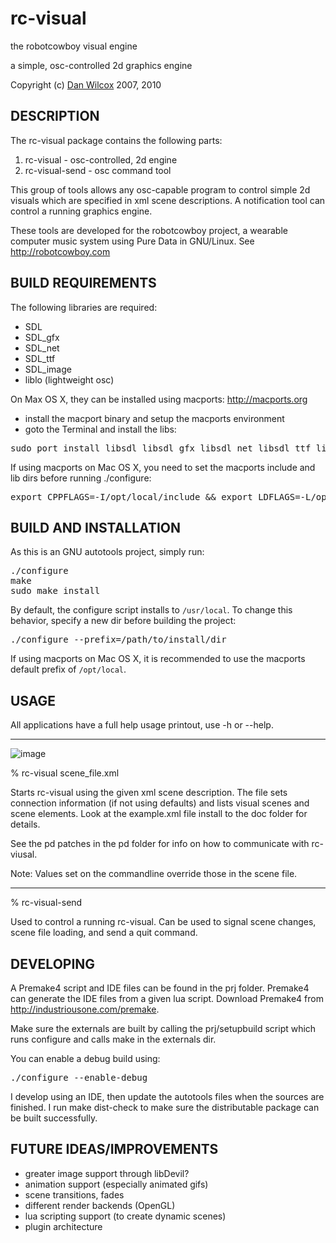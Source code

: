 rc-visual
===================================

the robotcowboy visual engine

a simple, osc-controlled 2d graphics engine

Copyright (c) [Dan Wilcox](danomatika.com) 2007, 2010

DESCRIPTION
-----------

The rc-visual package contains the following parts:

1. rc-visual - osc-controlled, 2d engine
2. rc-visual-send - osc command tool

This group of tools allows any osc-capable program to control simple 2d visuals which are specified in xml scene descriptions. A notification tool can control a running graphics engine.

These tools are developed for the robotcowboy project, a wearable computer
music system using Pure Data in GNU/Linux. See http://robotcowboy.com

BUILD REQUIREMENTS
------------------

The following libraries are required:

* SDL
* SDL_gfx
* SDL_net
* SDL_ttf
* SDL_image
* liblo (lightweight osc)

On Max OS X, they can be installed using macports: http://macports.org

* install the macport binary and setup the macports environment
* goto the Terminal and install the libs:
<pre>
sudo port install libsdl libsdl_gfx libsdl_net libsdl_ttf libsdl_image liblo
</pre>

If using macports on Mac OS X, you need to set the macports include and lib dirs before running ./configure:
<pre>
export CPPFLAGS=-I/opt/local/include && export LDFLAGS=-L/opt/local/lib
</pre>

BUILD AND INSTALLATION
----------------------

As this is an GNU autotools project, simply run:

<pre>
./configure
make
sudo make install
</pre>

By default, the configure script installs to `/usr/local`.  To change this behavior, specify a new dir before building the project:

<pre>
./configure --prefix=/path/to/install/dir
</pre>

If using macports on Mac OS X, it is recommended to use the macports default prefix of `/opt/local`.

USAGE
-----

All applications have a full help usage printout, use -h or --help.

----

[1]:https://raw.github.com/danomatika/rc-visual/master/doc/rc-visual_screenshot.png

![image][1]

% rc-visual scene_file.xml

Starts rc-visual using the given xml scene description. The file sets connection information (if not using defaults) and lists visual scenes and scene elements. Look at the example.xml file install to the doc folder for details.

See the pd patches in the pd folder for info on how to communicate with rc-viusal.

Note: Values set on the commandline override those in the scene file.

----

% rc-visual-send

Used to control a running rc-visual. Can be used to signal scene changes, scene file loading, and send a quit command.

DEVELOPING
----------

A Premake4 script and IDE files can be found in the prj folder.  Premake4 can generate the IDE files from a given lua script.  Download Premake4 from http://industriousone.com/premake.

Make sure the externals are built by calling the prj/setupbuild script which runs configure and calls make in the externals dir.

You can enable a debug build using:
<pre>
./configure --enable-debug
</pre>

I develop using an IDE, then update the autotools files when the sources are finished.  I run make dist-check to make sure the distributable package can be built successfully.

FUTURE IDEAS/IMPROVEMENTS
-------------------------

* greater image support through libDevil?
* animation support (especially animated gifs)
* scene transitions, fades
* different render backends (OpenGL)
* lua scripting support (to create dynamic scenes)
* plugin architecture

